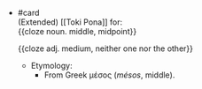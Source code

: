 - #card    
  (Extended) [[Toki Pona]] for:  
  {{cloze noun. middle, midpoint}}
  
  {{cloze adj. medium, neither one nor the other}}
	- Etymology:
		- From Greek μέσος (*mésos*, middle).